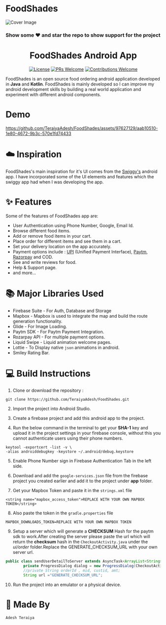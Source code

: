 # FoodShades
![Cover Image](https://github.com/TeraiyaAdesh/FoodShades/assets/97627129/90fbbb68-e92f-4bd5-930d-9f1c5a97b3e0)
### Show some ❤️ and star the repo to show support for the project


<h1 align="center"> FoodShades Android App </h1>

<p align="center">
  <a href="LICENSE"><img alt="License" src="https://img.shields.io/badge/license-MIT-green"></a>
  <a href="https://github.com/TeraiyaAdesh/FoodShades/pulls"><img alt="PRs Welcome" src="https://img.shields.io/badge/PRs-welcome-brightgreen.svg?style=flat-square"></a>
  <a href="https://github.com/TeraiyaAdesh/FoodShades/pulls"><img alt="Contributions Welcome" src="https://img.shields.io/badge/contributions-welcome-brightgreen.svg?style=flat-square"></a>
</p>

FoodShades is an open source food ordering android application developed in **Java** and **Kotlin**. FoodShades is mainly developed so I can improve my android development skills by building a real world application and experiment with different android components.

# Demo
https://github.com/TeraiyaAdesh/FoodShades/assets/97627129/aab10510-1e80-4672-9b3c-570e1fd74433
# ☁️ Inspiration

FoodShades's main inspiration for it's UI comes from the <a href="https://play.google.com/store/apps/details?id=in.swiggy.android">Swiggy's</a> android app. I have incorporated some of the UI elements and features which the swiggy app had when I was developing the app.

# ✨ Features

Some of the features of FoodShades app are:

- User Authentication using Phone Number, Google, Email Id.
- Browse different food items.
- Add or remove food items in your cart.
- Place order for different items and see them in a cart.
- Set your delivery location on the app accurately.
- Payment options include : <a href="https://www.npci.org.in/what-we-do/upi/product-overview">UPI</a> (Unified Payment Interface), <a href="https://developer.paytm.com/docs/v1/android-sdk/">Paytm</a>, <a href="https://razorpay.com/docs/#home-payments">Razorpay</a> and COD.
- See and write reviews for food.
- Help & Support page.
- and more...

# 📚 Major Libraries Used

- Firebase Suite - For Auth, Database and Storage
- Mapbox - Mapbox is used to integrate the map and build the route generation functionality.
- Glide - For Image Loading.
- Paytm SDK - For Paytm Payment Integration.
- Rozarpay API - For multiple payment options.
- Liquid Swipe - Liquid animation welcome pages.
- Lottie - To Display native `json` animations in android.
- Smiley Rating Bar.

# 💻 Build Instructions

1. Clone or download the repository :

```shell
git clone https://github.com/TeraiyaAdesh/FoodShades.git
```

2. Import the project into Android Studio.

3. Create a firebase project and add this android app to the project.

4. Run the below command in the terminal to get your **SHA-1** key and upload it in the project settings in your firebase console, without this you cannot authenticate users using their phone numbers.

```shell
keytool -exportcert -list -v \
-alias androiddebugkey -keystore ~/.android/debug.keystore
```

5. Enable Phone Number sign in Firebase Authentication Tab in the left side.

6. Download and add the `google-services.json` file from the firebase project you created earlier and add it to the project under **app** folder.

7. Get your Mapbox Token and paste it in the `strings.xml` file

```
<string name="mapbox_access_token">REPLACE WITH YOUR OWN MAPBOX TOKEN</string>
```

8. Also paste the token in the `gradle.properties` file

```
MAPBOX_DOWNLOADS_TOKEN=REPLACE WITH YOUR OWN MAPBOX TOKEN
```

9. Setup a server which will generate a **CHECKSUM** Hash for the paytm sdk to work.After creating the server please paste the url which will return the **checksum** hash in the `CheckoutActivity.java` under the *ui/order* folder.Replace the GENERATE_CHECKSUM_URL with your own server url.

```java
public class sendUserDetailToServer extends AsyncTask<ArrayList<String>, Void, String> {
        private ProgressDialog dialog = new ProgressDialog(CheckoutActivity.this);
        //private String orderId , mid, custid, amt;
        String url ="GENERATE_CHECKSUM_URL";
```

10. Run the project into an emulator or a physical device.

# 👨 Made By

`Adesh Teraiya`








